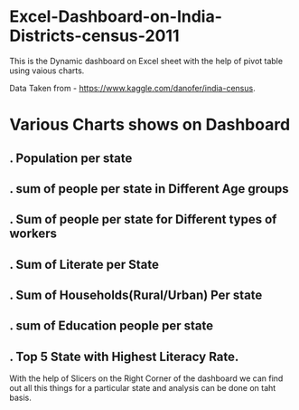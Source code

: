 # Excel-Dashboard-on-India-Districts-census-2011

This is the Dynamic dashboard on Excel sheet with the help of pivot table using vaious charts.

Data Taken from - https://www.kaggle.com/danofer/india-census.

# Various Charts shows on Dashboard
## . Population per state 
## . sum of people per state in Different Age groups
## . Sum of people per state for Different types of workers
## . Sum of Literate per State
## . Sum of Households(Rural/Urban) Per state
## . sum of Education people per state
## . Top 5 State with Highest Literacy Rate.

With the help of Slicers on the Right Corner of the dashboard we can find out all this things for a particular state and analysis can be done on taht basis.
